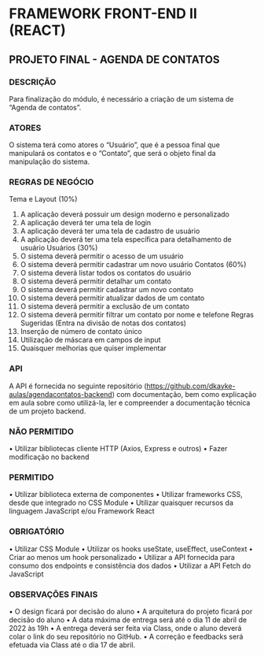 # FRAMEWORK FRONT-END II (REACT)
## PROJETO FINAL - AGENDA DE CONTATOS
### DESCRIÇÃO
Para finalização do módulo, é necessário a criação de um sistema de “Agenda de
contatos”.
### ATORES
O sistema terá como atores o “Usuário”, que é a pessoa final que manipulará os
contatos e o “Contato”, que será o objeto final da manipulação do sistema.
### REGRAS DE NEGÓCIO
Tema e Layout (10%)
1. A aplicação deverá possuir um design moderno e personalizado
2. A aplicação deverá ter uma tela de login
3. A aplicação deverá ter uma tela de cadastro de usuário
4. A aplicação deverá ter uma tela específica para detalhamento de usuário
Usuários (30%)
1. O sistema deverá permitir o acesso de um usuário
2. O sistema deverá permitir cadastrar um novo usuário
Contatos (60%)
1. O sistema deverá listar todos os contatos do usuário
2. O sistema deverá permitir detalhar um contato
3. O sistema deverá permitir cadastrar um novo contato
4. O sistema deverá permitir atualizar dados de um contato
5. O sistema deverá permitir a exclusão de um contato
6. O sistema deverá permitir filtrar um contato por nome e telefone
Regras Sugeridas (Entra na divisão de notas dos contatos)
1. Inserção de número de contato único
2. Utilização de máscara em campos de input
3. Quaisquer melhorias que quiser implementar
### API
A API é fornecida no seguinte repositório (https://github.com/dkayke-aulas/agendacontatos-backend) com documentação, bem como explicação em aula sobre como
utilizá-la, ler e compreender a documentação técnica de um projeto backend.
### NÃO PERMITIDO
• Utilizar bibliotecas cliente HTTP (Axios, Express e outros)
• Fazer modificação no backend
### PERMITIDO
• Utilizar biblioteca externa de componentes
• Utilizar frameworks CSS, desde que integrado no CSS Module
• Utilizar quaisquer recursos da linguagem JavaScript e/ou Framework React
### OBRIGATÓRIO
• Utilizar CSS Module
• Utilizar os hooks useState, useEffect, useContext
• Criar ao menos um hook personalizado
• Utilizar a API fornecida para consumo dos endpoints e consistência dos dados
• Utilizar a API Fetch do JavaScript
### OBSERVAÇÕES FINAIS
• O design ficará por decisão do aluno
• A arquitetura do projeto ficará por decisão do aluno
• A data máxima de entrega será até o dia 11 de abril de 2022 às 19h
• A entrega deverá ser feita via Class, onde o aluno deverá colar o link do seu
repositório no GitHub.
• A correção e feedbacks será efetuada via Class até o dia 17 de abril.